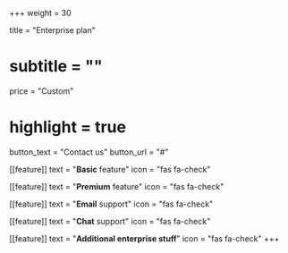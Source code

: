 +++
weight = 30

title = "Enterprise plan"
# subtitle = ""

price = "Custom"
# highlight = true

button_text = "Contact us"
button_url = "#"

[[feature]]
  text = "**Basic** feature"
  icon = "fas fa-check"

[[feature]]
  text = "**Premium** feature"
  icon = "fas fa-check"

[[feature]]
  text = "**Email** support"
  icon = "fas fa-check"

[[feature]]
  text = "**Chat** support"
  icon = "fas fa-check"

[[feature]]
  text = "**Additional enterprise stuff**"
  icon = "fas fa-check"
+++
